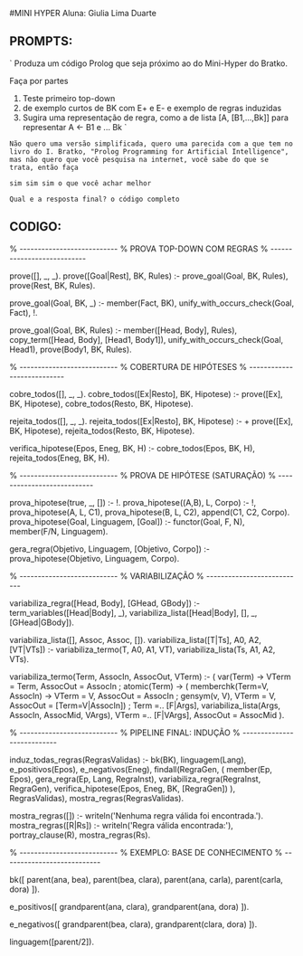 #MINI HYPER  Aluna: Giulia Lima Duarte 

## PROMPTS: 

`
Produza um código Prolog que seja próximo ao do Mini-Hyper do Bratko. 

Faça por partes

1. Teste primeiro top-down 
2. de exemplo curtos de BK com E+ e E- e exemplo de regras induzidas 
3. Sugira uma representação de regra, como a de lista [A, [B1,...,Bk]] para representar A <- B1 e ... Bk
`

`
Não quero uma versão simplificada, quero uma parecida com a que tem no livro do I. Bratko, "Prolog Programming for Artificial Intelligence", 
mas não quero que você pesquisa na internet, você sabe do que se trata, então faça 
`

`
sim
sim
sim
o que você achar melhor
`

`
Qual e a resposta final? o código completo
`

## CODIGO: 

% ---------------------------
% PROVA TOP-DOWN COM REGRAS
% ---------------------------

prove([], _, _).
prove([Goal|Rest], BK, Rules) :-
    prove_goal(Goal, BK, Rules),
    prove(Rest, BK, Rules).

prove_goal(Goal, BK, _) :-
    member(Fact, BK),
    unify_with_occurs_check(Goal, Fact), !.

prove_goal(Goal, BK, Rules) :-
    member([Head, Body], Rules),
    copy_term([Head, Body], [Head1, Body1]),
    unify_with_occurs_check(Goal, Head1),
    prove(Body1, BK, Rules).

% ---------------------------
% COBERTURA DE HIPÓTESES
% ---------------------------

cobre_todos([], _, _).
cobre_todos([Ex|Resto], BK, Hipotese) :-
    prove([Ex], BK, Hipotese),
    cobre_todos(Resto, BK, Hipotese).

rejeita_todos([], _, _).
rejeita_todos([Ex|Resto], BK, Hipotese) :-
    \+ prove([Ex], BK, Hipotese),
    rejeita_todos(Resto, BK, Hipotese).

verifica_hipotese(Epos, Eneg, BK, H) :-
    cobre_todos(Epos, BK, H),
    rejeita_todos(Eneg, BK, H).

% ---------------------------
% PROVA DE HIPÓTESE (SATURAÇÃO)
% ---------------------------

prova_hipotese(true, _, []) :- !.
prova_hipotese((A,B), L, Corpo) :- !,
    prova_hipotese(A, L, C1),
    prova_hipotese(B, L, C2),
    append(C1, C2, Corpo).
prova_hipotese(Goal, Linguagem, [Goal]) :-
    functor(Goal, F, N),
    member(F/N, Linguagem).

gera_regra(Objetivo, Linguagem, [Objetivo, Corpo]) :-
    prova_hipotese(Objetivo, Linguagem, Corpo).

% ---------------------------
% VARIABILIZAÇÃO
% ---------------------------

variabiliza_regra([Head, Body], [GHead, GBody]) :-
    term_variables([Head|Body], _),
    variabiliza_lista([Head|Body], [], _, [GHead|GBody]).

variabiliza_lista([], Assoc, Assoc, []).
variabiliza_lista([T|Ts], A0, A2, [VT|VTs]) :-
    variabiliza_termo(T, A0, A1, VT),
    variabiliza_lista(Ts, A1, A2, VTs).

variabiliza_termo(Term, AssocIn, AssocOut, VTerm) :-
    (   var(Term) -> VTerm = Term, AssocOut = AssocIn
    ;   atomic(Term) ->
        (   memberchk(Term=V, AssocIn) -> VTerm = V, AssocOut = AssocIn
        ;   gensym(v, V), VTerm = V, AssocOut = [Term=V|AssocIn])
    ;   Term =.. [F|Args],
        variabiliza_lista(Args, AssocIn, AssocMid, VArgs),
        VTerm =.. [F|VArgs],
        AssocOut = AssocMid
    ).

% ---------------------------
% PIPELINE FINAL: INDUÇÃO
% ---------------------------

induz_todas_regras(RegrasValidas) :-
    bk(BK),
    linguagem(Lang),
    e_positivos(Epos),
    e_negativos(Eneg),
    findall(RegraGen,
        (
            member(Ep, Epos),
            gera_regra(Ep, Lang, RegraInst),
            variabiliza_regra(RegraInst, RegraGen),
            verifica_hipotese(Epos, Eneg, BK, [RegraGen])
        ),
        RegrasValidas),
    mostra_regras(RegrasValidas).

mostra_regras([]) :- writeln('Nenhuma regra válida foi encontrada.').
mostra_regras([R|Rs]) :-
    writeln('Regra válida encontrada:'),
    portray_clause(R),
    mostra_regras(Rs).

% ---------------------------
% EXEMPLO: BASE DE CONHECIMENTO
% ---------------------------

bk([
    parent(ana, bea),
    parent(bea, clara),
    parent(ana, carla),
    parent(carla, dora)
]).

e_positivos([
    grandparent(ana, clara),
    grandparent(ana, dora)
]).

e_negativos([
    grandparent(bea, clara),
    grandparent(clara, dora)
]).

linguagem([parent/2]).
